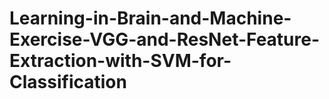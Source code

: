 # Learning-in-Brain-and-Machine-Exercise-VGG-and-ResNet-Feature-Extraction-with-SVM-for-Classification